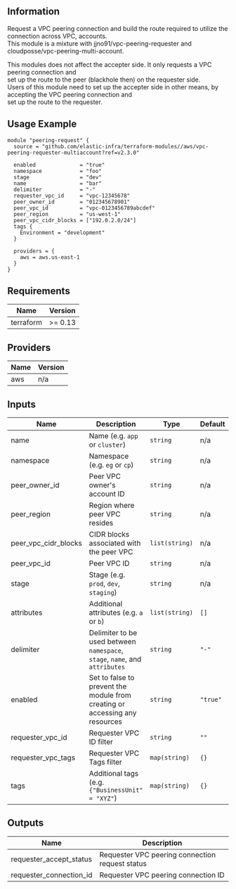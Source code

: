 <!-- BEGINNING OF PRE-COMMIT-TERRAFORM DOCS HOOK -->
## Information

Request a VPC peering connection and build the route required to utilize the connection across VPC, accounts.  
This module is a mixture with jjno91/vpc-peering-requester and cloudposse/vpc-peering-multi-account.

This modules does not affect the accepter side. It only requests a VPC peering connection and  
set up the route to the peer (blackhole then) on the requester side.  
Users of this module need to set up the accepter side in other means, by accepting the VPC peering connection and  
set up the route to the requester.

## Usage Example

```hcl
module "peering-request" {
  source = "github.com/elastic-infra/terraform-modules//aws/vpc-peering-requester-multiaccount?ref=v2.3.0"

  enabled              = "true"
  namespace            = "foo"
  stage                = "dev"
  name                 = "bar"
  delimiter            = "-"
  requester_vpc_id     = "vpc-12345678"
  peer_owner_id        = "012345678901"
  peer_vpc_id          = "vpc-0123456789abcdef"
  peer_region          = "us-west-1"
  peer_vpc_cidr_blocks = ["192.0.2.0/24"]
  tags {
    Environment = "development"
  }

  providers = {
    aws = aws.us-east-1
  }
}
```

## Requirements

| Name | Version |
|------|---------|
| terraform | >= 0.13 |

## Providers

| Name | Version |
|------|---------|
| aws | n/a |

## Inputs

| Name | Description | Type | Default | Required |
|------|-------------|------|---------|:--------:|
| name | Name  (e.g. `app` or `cluster`) | `string` | n/a | yes |
| namespace | Namespace (e.g. `eg` or `cp`) | `string` | n/a | yes |
| peer\_owner\_id | Peer VPC owner's account ID | `string` | n/a | yes |
| peer\_region | Region where peer VPC resides | `string` | n/a | yes |
| peer\_vpc\_cidr\_blocks | CIDR blocks associated with the peer VPC | `list(string)` | n/a | yes |
| peer\_vpc\_id | Peer VPC ID | `string` | n/a | yes |
| stage | Stage (e.g. `prod`, `dev`, `staging`) | `string` | n/a | yes |
| attributes | Additional attributes (e.g. `a` or `b`) | `list(string)` | `[]` | no |
| delimiter | Delimiter to be used between `namespace`, `stage`, `name`, and `attributes` | `string` | `"-"` | no |
| enabled | Set to false to prevent the module from creating or accessing any resources | `string` | `"true"` | no |
| requester\_vpc\_id | Requester VPC ID filter | `string` | `""` | no |
| requester\_vpc\_tags | Requester VPC Tags filter | `map(string)` | `{}` | no |
| tags | Additional tags (e.g. `{"BusinessUnit" = "XYZ"`) | `map(string)` | `{}` | no |

## Outputs

| Name | Description |
|------|-------------|
| requester\_accept\_status | Requester VPC peering connection request status |
| requester\_connection\_id | Requester VPC peering connection ID |

<!-- END OF PRE-COMMIT-TERRAFORM DOCS HOOK -->

